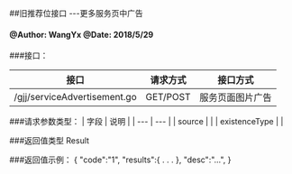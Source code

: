 ##旧推荐位接口 ---更多服务页中广告
    
#### @Author: WangYx @Date: 2018/5/29 

###接口： 

| 接口 | 请求方式 | 接口方式 |
| ---  | --- | --- |
| /gjj/serviceAdvertisement.go | GET/POST | 服务页面图片广告 |

###请求参数类型：
| 字段 | 说明 |
| ---  | --- |
| source |  |
| existenceType |  |

###返回值类型
    Result
    
###返回值示例：
    {
        "code":"1",
        "results":{
            .
            .
            .
        },
        "desc":"...",
    }